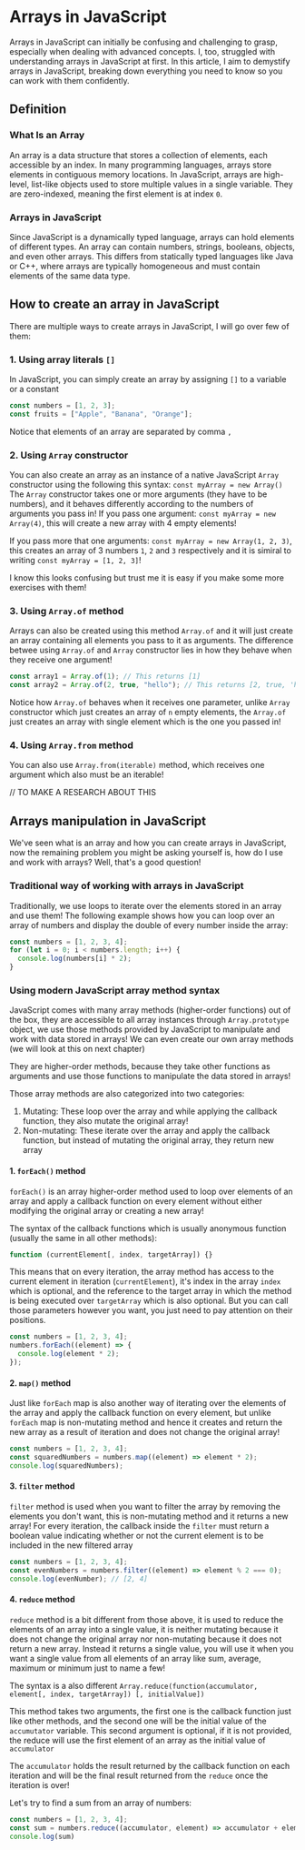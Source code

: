# Arrays in JavaScript

Arrays in JavaScript can initially be confusing and challenging to grasp, especially when dealing with advanced concepts. I, too, struggled with understanding arrays in JavaScript at first. In this article, I aim to demystify arrays in JavaScript, breaking down everything you need to know so you can work with them confidently.

## Definition

### What Is an Array

An array is a data structure that stores a collection of elements, each accessible by an index. In many programming languages, arrays store elements in contiguous memory locations. In JavaScript, arrays are high-level, list-like objects used to store multiple values in a single variable. They are zero-indexed, meaning the first element is at index `0`.

### Arrays in JavaScript

Since JavaScript is a dynamically typed language, arrays can hold elements of different types. An array can contain numbers, strings, booleans, objects, and even other arrays. This differs from statically typed languages like Java or C++, where arrays are typically homogeneous and must contain elements of the same data type.

## How to create an array in JavaScript

There are multiple ways to create arrays in JavaScript, I will go over few of them:

### 1. Using array literals `[]`

In JavaScript, you can simply create an array by assigning `[]` to a variable or a constant

```javascript
const numbers = [1, 2, 3];
const fruits = ["Apple", "Banana", "Orange"];
```

Notice that elements of an array are separated by comma `,`

### 2. Using `Array` constructor

You can also create an array as an instance of a native JavaScript `Array` constructor using the following this syntax:
`const myArray = new Array()`
The `Array` constructor takes one or more arguments (they have to be numbers), and it behaves differently according to the numbers of arguments you pass in!
If you pass one argument: `const myArray = new Array(4)`, this will create a new array with 4 empty elements!

If you pass more that one arguments: `const myArray = new Array(1, 2, 3)`, this creates an array of 3 numbers `1`, `2` and `3` respectively and it is simiral to writing `const myArray = [1, 2, 3]`!

I know this looks confusing but trust me it is easy if you make some more exercises with them!

### 3. Using `Array.of` method

Arrays can also be created using this method `Array.of` and it will just create an array containing all elements you pass to it as arguments. The difference betwee using `Array.of` and `Array` constructor lies in how they behave when they receive one argument!

```javascript
const array1 = Array.of(1); // This returns [1]
const array2 = Array.of(2, true, "hello"); // This returns [2, true, 'hello']
```

Notice how `Array.of` behaves when it receives one parameter, unlike `Array` constructor which just creates an array of `n` empty elements, the `Array.of` just creates an array with single element which is the one you passed in!

### 4. Using `Array.from` method

You can also use `Array.from(iterable)` method, which receives one argument which also must be an iterable!

// TO MAKE A RESEARCH ABOUT THIS

## Arrays manipulation in JavaScript

We've seen what is an array and how you can create arrays in JavaScript, now the remaining problem you might be asking yourself is, how do I use and work with arrays?
Well, that's a good question!

### Traditional way of working with arrays in JavaScript

Traditionally, we use loops to iterate over the elements stored in an array and use them!
The following example shows how you can loop over an array of numbers and display the double of every number inside the array:

```javascript
const numbers = [1, 2, 3, 4];
for (let i = 0; i < numbers.length; i++) {
  console.log(numbers[i] * 2);
}
```

### Using modern JavaScript array method syntax

JavaScript comes with many array methods (higher-order functions) out of the box, they are accessible to all array instances through `Array.prototype` object, we use those methods provided by JavaScript to manipulate and work with data stored in arrays! We can even create our own array methods (we will look at this on next chapter)

They are higher-order methods, because they take other functions as arguments and use those functions to manipulate the data stored in arrays!

Those array methods are also categorized into two categories:

1. Mutating: These loop over the array and while applying the callback function, they also mutate the original array!
2. Non-mutating: These iterate over the array and apply the callback function, but instead of mutating the original array, they return new array

#### 1. `forEach()` method

`forEach()` is an array higher-order method used to loop over elements of an array and apply a callback function on every element without either modifying the original array or creating a new array!

The syntax of the callback functions which is usually anonymous function (usually the same in all other methods):

```javascript
function (currentElement[, index, targetArray]) {}
```

This means that on every iteration, the array method has access to the current element in iteration (`currentElement`), it's index in the array `index` which is optional, and the reference to the target array in which the method is being executed over `targetArray` which is also optional. But you can call those parameters however you want, you just need to pay attention on their positions.

```javascript
const numbers = [1, 2, 3, 4];
numbers.forEach((element) => {
  console.log(element * 2);
});
```

#### 2. `map()` method

Just like `forEach` map is also another way of iterating over the elements of the array and apply the callback function on every element, but unlike `forEach` map is non-mutating method and hence it creates and return the new array as a result of iteration and does not change the original array!

```javascript
const numbers = [1, 2, 3, 4];
const squaredNumbers = numbers.map((element) => element * 2);
console.log(squaredNumbers);
```

#### 3. `filter` method

`filter` method is used when you want to filter the array by removing the elements you don't want, this is non-mutating method and it returns a new array!
For every iteration, the callback inside the `filter` must return a boolean value indicating whether or not the current element is to be included in the new filtered array

```javascript
const numbers = [1, 2, 3, 4];
const evenNumbers = numbers.filter((element) => element % 2 === 0);
console.log(evenNumber); // [2, 4]
```

#### 4. `reduce` method

`reduce` method is a bit different from those above, it is used to reduce the elements of an array into a single value, it is neither mutating because it does not change the original array nor non-mutating because it does not return a new array. Instead it returns a single value, you will use it when you want a single value from all elements of an array like sum, average, maximum or minimum just to name a few!


The syntax is a also different
`Array.reduce(function(accumulator, element[, index, targetArray]) [, initialValue])`

This method takes two arguments, the first one is the callback function just like other methods, and the second one will be the initial value of the `accumutator` variable. This second argument is optional, if it is not provided, the reduce will use the first element of an array as the initial value of `accumulator`

The `accumulator` holds the result returned by the callback function on each iteration and will be the final result returned from the `reduce` once the iteration is over!

Let's try to find a sum from an array of numbers:

```javascript
const numbers = [1, 2, 3, 4];
const sum = numbers.reduce((accumulator, element) => accumulator + element);
console.log(sum)
```
